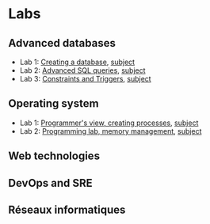 # Labs

## Advanced databases

* Lab 1: [Creating a database](DB/Lab1/db-lab1.md), [subject](DB/Lab1/db-lab1-subject.pdf)
* Lab 2: [Advanced SQL queries](DB/Lab2/db-lab2.pdf), [subject](DB/Lab2/db-lab2-subject.pdf)
* Lab 3: [Constraints and Triggers](DB/Lab3/db-lab3.md), [subject](DB/Lab3/db-lab3-subject.pdf)


## Operating system

* Lab 1: [Programmer's view, creating processes](OS/Lab1/os-lab1.md), [subject](OS/Lab1/os-lab1-subject.pdf)
* Lab 2: [Programming lab, memory management](OS/Lab2/os-lab2.md), [subject](OS/Lab2/os-lab2-subject.pdf)

## Web technologies

## DevOps and SRE

## Réseaux informatiques